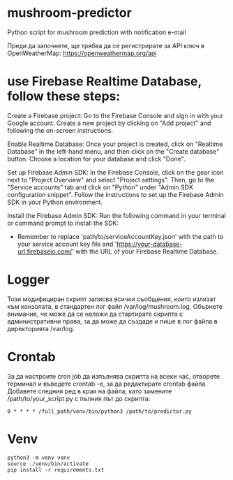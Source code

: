 # mushroom-predictor
Python script for mushroom prediction with notification e-mail

Преди да започнете, ще трябва да се регистрирате за API ключ в OpenWeatherMap: https://openweathermap.org/api

# use Firebase Realtime Database, follow these steps:

Create a Firebase project: Go to the Firebase Console and sign in with your Google account. Create a new project by clicking on "Add project" and following the on-screen instructions.

Enable Realtime Database: Once your project is created, click on "Realtime Database" in the left-hand menu, and then click on the "Create database" button. Choose a location for your database and click "Done".

Set up Firebase Admin SDK: In the Firebase Console, click on the gear icon next to "Project Overview" and select "Project settings". Then, go to the "Service accounts" tab and click on "Python" under "Admin SDK configuration snippet". Follow the instructions to set up the Firebase Admin SDK in your Python environment.

Install the Firebase Admin SDK: Run the following command in your terminal or command prompt to install the SDK:

* Remember to replace 'path/to/serviceAccountKey.json' with the path to your service account key file and 'https://your-database-url.firebaseio.com/' with the URL of your Firebase Realtime Database.

# Logger
Този модифициран скрипт записва всички съобщения, които излизат към конзолата, в стандартен лог файл /var/log/mushroom.log. Обърнете внимание, че може да се наложи да стартирате скрипта с административни права, за да може да създаде и пише в лог файла в директорията /var/log.

# Crontab
За да настроите cron job да изпълнява скрипта на всеки час, отворете терминал и въведете crontab -e, за да редактирате crontab файла. Добавете следния ред в края на файла, като замените /path/to/your_script.py с пълния път до скрипта:

```console
0 * * * * /full_path/venv/bin/python3 /path/to/predictor.py
```

# Venv

```console
python3 -m venv venv
source ./venv/bin/activate
pip install -r requirements.txt
```

